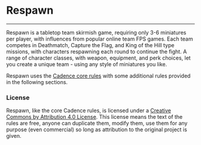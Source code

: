 # Respawn

---

Respawn is a tabletop team skirmish game, requiring only 3-6 miniatures per player, with influences from popular online team FPS games. Each team competes in Deathmatch, Capture the Flag, and King of the Hill type missions, with characters respawning each round to continue the fight. A range of character classes, with weapon, equipment, and perk choices, let you create a unique team - using any style of miniatures you like.

Respawn uses the [Cadence core rules](../core-rules/introduction.md) with some additional rules provided in the following sections.

### License

Respawn, like the core Cadence rules, is licensed under a [Creative Commons by Attribution 4.0 License](https://creativecommons.org/licenses/by/4.0/). This license means the text of the rules are free, anyone can duplicate them, modify them, use them for any purpose (even commercial) so long as attribution to the original project is given.